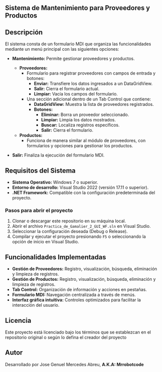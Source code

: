  ## Sistema de Mantenimiento para Proveedores y Productos

## Descripción

El sistema consta de un formulario MDI que organiza las funcionalidades mediante un menú principal con las siguientes opciones:

- **Mantenimiento:** Permite gestionar proveedores y productos.
  - **Proveedores:**
    - Formulario para registrar proveedores con campos de entrada y botones:
      - **Enviar:** Transfiere los datos ingresados a un DataGridView.
      - **Salir:** Cierra el formulario actual.
      - **Limpiar:** Vacía los campos del formulario.
    - Una sección adicional dentro de un Tab Control que contiene:
      - **DataGridView:** Muestra la lista de proveedores registrados.
      - **Botones:**
        - **Eliminar:** Borra un proveedor seleccionado.
        - **Limpiar:** Limpia los datos mostrados.
        - **Buscar:** Localiza registros específicos.
        - **Salir:** Cierra el formulario.
  - **Productos:**
    - Funciona de manera similar al módulo de proveedores, con formularios y opciones para gestionar los productos.

- **Salir:** Finaliza la ejecución del formulario MDI.

## Requisitos del Sistema

- **Sistema Operativo:** Windows 7 o superior.
- **Entorno de desarrollo:** Visual Studio 2022 (versión 17.11 o superior).
- **.NET Framework:** Compatible con la configuración predeterminada del proyecto.

### Pasos para abrir el proyecto

1. Clonar o descargar este repositorio en su máquina local.
2. Abrir el archivo `Practica_de_Gamalier_2_GUI_WF.sln` en Visual Studio.
3. Seleccionar la configuración deseada (Debug o Release).
4. Compilar y ejecutar el proyecto presionando `F5` o seleccionando la opción de inicio en Visual Studio.

## Funcionalidades Implementadas

- **Gestión de Proveedores:** Registro, visualización, búsqueda, eliminación y limpieza de registros.
- **Gestión de Productos:** Registro, visualización, búsqueda, eliminación y limpieza de registros.
- **Tab Control:** Organización de información y acciones en pestañas.
- **Formulario MDI:** Navegación centralizada a través de menús.
- **Interfaz gráfica intuitiva:** Controles optimizados para facilitar la interacción del usuario.

## Licencia

Este proyecto está licenciado bajo los términos que se establezcan en el repositorio original o según lo defina el creador del proyecto

## Autor

Desarrollado por Jose Genuel Mercedes Abreu, **A.K.A: Mrrobotcode**
